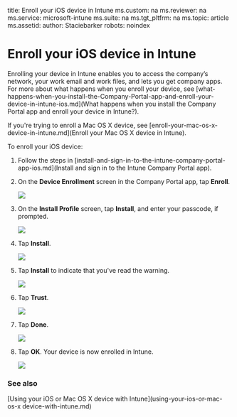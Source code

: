 title: Enroll your iOS device in Intune
ms.custom: na
ms.reviewer: na
ms.service: microsoft-intune
ms.suite: na
ms.tgt_pltfrm: na
ms.topic: article
ms.assetid: 
author: Staciebarker
robots: noindex

# Enroll your iOS device in Intune

Enrolling your device in Intune enables you to access the company’s network, your work email and work files, and lets you get company apps. For more about what happens when you enroll your device, see [what-happens-when-you-install-the-Company-Portal-app-and-enroll-your-device-in-intune-ios.md](What happens when you install the Company Portal app and enroll your device in Intune?).

If you're trying to enroll a Mac OS X device, see [enroll-your-mac-os-x-device-in-intune.md](Enroll your Mac OS X device in Intune).

To enroll your iOS device:

1.  Follow the steps in  [install-and-sign-in-to-the-intune-company-portal-app-ios.md](Install and sign in to the Intune Company Portal app).

2.  On the **Device Enrollment** screen in the Company Portal app, tap **Enroll**.

    ![](./media/IW-Help-pics/ios-enroll-1-tap-enroll.PNG)

3.  On the **Install Profile** screen, tap **Install**, and enter your passcode, if prompted.

    ![](./media/IW-Help-pics/ios-enroll-2-mgt-profile-install.PNG)

4.  Tap **Install**.

    ![](./media/IW-Help-pics/ios-enroll-3-mgt-profile-install-2.PNG)

5.  Tap **Install** to indicate that you've read the warning.

    ![](./media/IW-Help-pics/ios-enroll-4-warning.PNG)

6.  Tap **Trust**.

    ![](./media/IW-Help-pics/ios-enroll-5-trust.PNG)

7.  Tap **Done**.

    ![](./media/IW-Help-pics/ios-enroll-6-done.PNG)

8.  Tap **OK**. Your device is now enrolled in Intune.

    ![](./media/IW-Help-pics/ios-enroll-8-enrolled.PNG)

### See also
[Using your iOS or Mac OS X device with Intune](using-your-ios-or-mac-os-x device-with-intune.md)